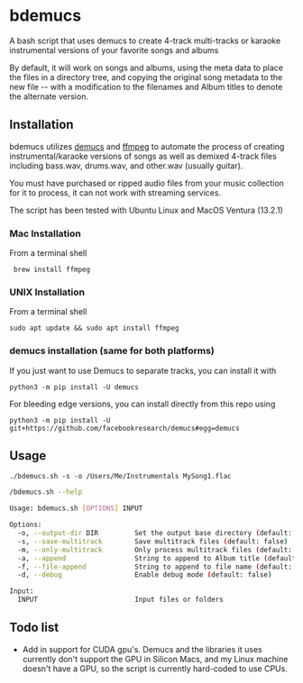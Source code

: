 # bdemucs
A bash script that uses demucs to create 4-track multi-tracks or karaoke instrumental versions of your favorite songs and albums

By default, it will work on songs and albums, using the meta data to place the files in a directory tree, and copying the original song metadata to the new file -- with a modification to the filenames and Album titles to denote the alternate version.

## Installation

bdemucs utilizes [demucs](https://github.com/facebookresearch/demucs) and [ffmpeg](https://ffmpeg.org/) to automate the process of creating instrumental/karaoke versions of songs as well as demixed 4-track files including bass.wav, drums.wav, and other.wav (usually guitar).

You must have purchased or ripped audio files from your music collection for it to process, it can not work with streaming services.

The script has been tested with Ubuntu Linux and MacOS Ventura (13.2.1)

### Mac Installation

From a terminal shell

` brew install ffmpeg`

### UNIX Installation

From a terminal shell

`sudo apt update && sudo apt install ffmpeg`

### demucs installation (same for both platforms)

If you just want to use Demucs to separate tracks, you can install it with

`python3 -m pip install -U demucs`

For bleeding edge versions, you can install directly from this repo using

`python3 -m pip install -U git+https://github.com/facebookresearch/demucs#egg=demucs`

## Usage

`./bdemucs.sh -s -o /Users/Me/Instrumentals MySong1.flac`

``` bash
/bdemucs.sh --help

Usage: bdemucs.sh [OPTIONS] INPUT

Options:
  -o, --output-dir DIR         Set the output base directory (default: /Volumes/Media/Instrumentals)
  -s, --save-multitrack        Save multitrack files (default: false)
  -m, --only-multitrack        Only process multitrack files (default: false)
  -a, --append                 String to append to Album title (default: " (Instrumental)")
  -f, --file-append            String to append to file name (default: "_instrumental")
  -d, --debug                  Enable debug mode (default: false)

Input:
  INPUT                        Input files or folders
```


## Todo list

* Add in support for CUDA gpu's. Demucs and the libraries it uses currently don't support the GPU in Silicon Macs, and my Linux machine doesn't have a GPU, so the script is currently hard-coded to use CPUs.
